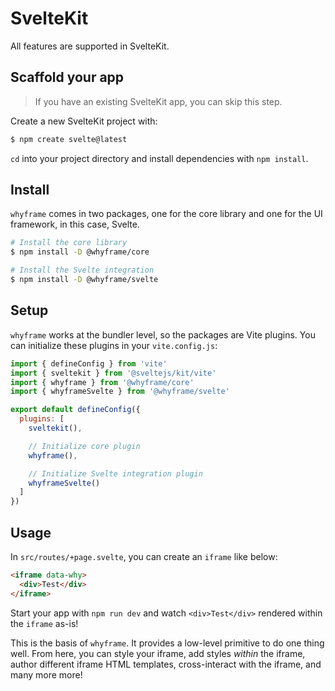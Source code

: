 # SvelteKit

All features are supported in SvelteKit.

## Scaffold your app

> If you have an existing SvelteKit app, you can skip this step.

Create a new SvelteKit project with:

```bash
$ npm create svelte@latest
```

`cd` into your project directory and install dependencies with `npm install`.

## Install

`whyframe` comes in two packages, one for the core library and one for the UI framework, in this case, Svelte.

```bash
# Install the core library
$ npm install -D @whyframe/core

# Install the Svelte integration
$ npm install -D @whyframe/svelte
```

## Setup

`whyframe` works at the bundler level, so the packages are Vite plugins. You can initialize these plugins in your `vite.config.js`:

```js
import { defineConfig } from 'vite'
import { sveltekit } from '@sveltejs/kit/vite'
import { whyframe } from '@whyframe/core'
import { whyframeSvelte } from '@whyframe/svelte'

export default defineConfig({
  plugins: [
    sveltekit(),

    // Initialize core plugin
    whyframe(),

    // Initialize Svelte integration plugin
    whyframeSvelte()
  ]
})
```

## Usage

In `src/routes/+page.svelte`, you can create an `iframe` like below:

```html
<iframe data-why>
  <div>Test</div>
</iframe>
```

Start your app with `npm run dev` and watch `<div>Test</div>` rendered within the `iframe` as-is!

This is the basis of `whyframe`. It provides a low-level primitive to do one thing well. From here, you can style your iframe, add styles _within_ the iframe, author different iframe HTML templates, cross-interact with the iframe, and many more more!
